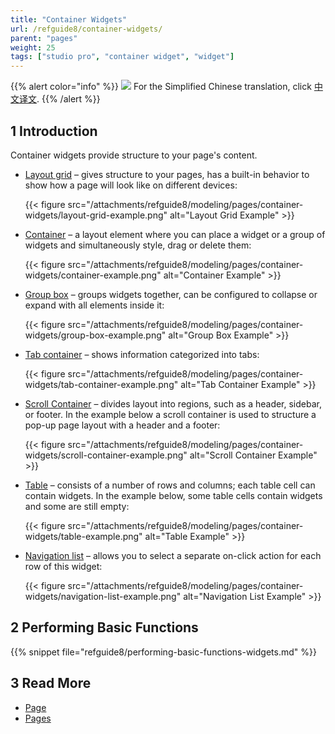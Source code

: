 ```yaml
---
title: "Container Widgets"
url: /refguide8/container-widgets/
parent: "pages"
weight: 25
tags: ["studio pro", "container widget", "widget"]
---
```


{{% alert color="info" %}}
<img src="/attachments/china.png" class="d-inline-block" /> For the Simplified Chinese translation, click [中文译文](https://cdn.mendix.tencent-cloud.com/documentation/refguide8/container-widgets.pdf).
{{% /alert %}}

## 1 Introduction

Container widgets provide structure to your page's content.

* [Layout grid](/refguide8/layout-grid/) – gives structure to your pages, has a built-in behavior to show how a page will look like on different devices:

    {{< figure src="/attachments/refguide8/modeling/pages/container-widgets/layout-grid-example.png" alt="Layout Grid Example" >}}

* [Container](/refguide8/container/) – a layout element where you can place a widget or a group of widgets and simultaneously style, drag or delete them:

    {{< figure src="/attachments/refguide8/modeling/pages/container-widgets/container-example.png" alt="Container Example" >}}

* [Group box](/refguide8/group-box/) – groups widgets together, can be configured to collapse or expand with all elements inside it:

    {{< figure src="/attachments/refguide8/modeling/pages/container-widgets/group-box-example.png" alt="Group Box Example" >}}

* [Tab container](/refguide8/tab-container/) – shows information categorized into tabs:

    {{< figure src="/attachments/refguide8/modeling/pages/container-widgets/tab-container-example.png" alt="Tab Container Example" >}}

* [Scroll Container](/refguide8/scroll-container/) – divides layout into regions, such as a header, sidebar, or footer. In the example below a scroll container is used to structure a pop-up page layout with a header and a footer:

    {{< figure src="/attachments/refguide8/modeling/pages/container-widgets/scroll-container-example.png" alt="Scroll Container Example" >}}

* [Table](/refguide8/table/) – consists of a number of rows and columns; each table cell can contain widgets. In the example below, some table cells contain widgets and some are still empty:

    {{< figure src="/attachments/refguide8/modeling/pages/container-widgets/table-example.png" alt="Table Example" >}}

* [Navigation list](/refguide8/navigation-list/) – allows you to select a separate on-click action for each row of this widget:

    {{< figure src="/attachments/refguide8/modeling/pages/container-widgets/navigation-list-example.png" alt="Navigation List Example" >}}

## 2 Performing Basic Functions

{{% snippet file="refguide8/performing-basic-functions-widgets.md" %}}

## 3 Read More

* [Page](/refguide8/page/)
* [Pages](/refguide8/pages/)